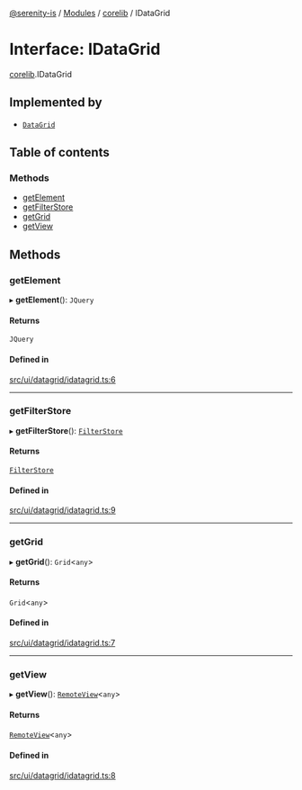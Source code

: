 [@serenity-is](../README.md) / [Modules](../modules.md) / [corelib](../modules/corelib.md) / IDataGrid

# Interface: IDataGrid

[corelib](../modules/corelib.md).IDataGrid

## Implemented by

- [`DataGrid`](../classes/corelib.DataGrid.md)

## Table of contents

### Methods

- [getElement](corelib.IDataGrid.md#getelement)
- [getFilterStore](corelib.IDataGrid.md#getfilterstore)
- [getGrid](corelib.IDataGrid.md#getgrid)
- [getView](corelib.IDataGrid.md#getview)

## Methods

### getElement

▸ **getElement**(): `JQuery`

#### Returns

`JQuery`

#### Defined in

[src/ui/datagrid/idatagrid.ts:6](https://github.com/serenity-is/serenity/blob/master/packages/corelib/src/ui/datagrid/idatagrid.ts#line&#x3D;6)

___

### getFilterStore

▸ **getFilterStore**(): [`FilterStore`](../classes/corelib.FilterStore.md)

#### Returns

[`FilterStore`](../classes/corelib.FilterStore.md)

#### Defined in

[src/ui/datagrid/idatagrid.ts:9](https://github.com/serenity-is/serenity/blob/master/packages/corelib/src/ui/datagrid/idatagrid.ts#line&#x3D;9)

___

### getGrid

▸ **getGrid**(): `Grid`<`any`\>

#### Returns

`Grid`<`any`\>

#### Defined in

[src/ui/datagrid/idatagrid.ts:7](https://github.com/serenity-is/serenity/blob/master/packages/corelib/src/ui/datagrid/idatagrid.ts#line&#x3D;7)

___

### getView

▸ **getView**(): [`RemoteView`](../classes/corelib_slick.RemoteView.md)<`any`\>

#### Returns

[`RemoteView`](../classes/corelib_slick.RemoteView.md)<`any`\>

#### Defined in

[src/ui/datagrid/idatagrid.ts:8](https://github.com/serenity-is/serenity/blob/master/packages/corelib/src/ui/datagrid/idatagrid.ts#line&#x3D;8)

